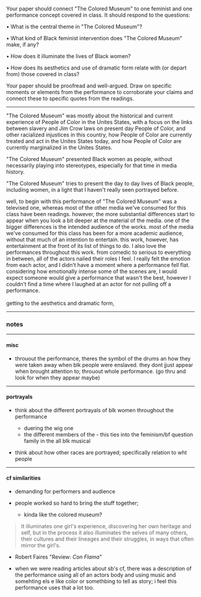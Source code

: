 Your paper should connect "The Colored Museum" to one feminist and one performance concept covered in class. It should respond to the questions:

• What is the central theme in "The Colored Museum"?

• What kind of Black feminist intervention does "The Colored Museum" make, if any?

• How does it illuminate the lives of Black women?

• How does its aesthetics and use of dramatic form relate with (or depart from) those covered in class?

Your paper should be proofread and well-argued. Draw on specific moments or elements from the performance to corroborate your claims and connect these to specific quotes from the readings.
<!--  -->
<!--  -->
<!--  -->
<!--  -->
<!--  -->
<!--  -->
<!--  -->
<!--  -->
<!--  -->
<!--  -->
<!--  -->
<!--  -->
<!--  -->
---
<!--
connect "The Colored Museum" to one feminist and one performance concept covered in class.
-->
<!--  -->
<!--  -->
<!--  -->
<p>
<!-- What is the central theme in "The Colored Museum"? -->
"The Colored Museum" was mostly about the historical and current experience of People of Color in the Unites States, with a focus on

<!-- 1 --> the links between slavery and Jim Crow laws on present day People of Color, and other racialized injustices in this country,

<!-- 2 --> how People of Color are currently treated and act in the Unites States today,

<!-- 3 --> and how People of Color are currently marginalized in the Unites States.
<!--  -->
<!--  -->
<!--  -->
<!--  -->
<!--  -->
<!--  -->
<!--  -->
<!--  -->
<!--  -->
</p>
<p>
<!--  -->
<!-- What kind of Black feminist intervention does "The Colored Museum" make, if any? -->
<!-- these are the feminist strategies -->
<!-- Polyphony; Non linearity; Multiple truths; Non hierarchical relationships -->
<!--  -->
"The Colored Museum" presented Black women as people, without necessarily playing into stereotypes, especially for that time in media history.
<!--  -->
<!-- add more obvi -->
<!--  -->
<!--  -->
<!--  -->
<!--  -->
<!--  -->
<!--  -->
<!--  -->
</p>
<p>
<!--  -->
<!--  -->
<!--  -->
<!-- How does it illuminate the lives of Black women? -->
<!-- these are the feminist strategies -->
<!-- Polyphony; Non linearity; Multiple truths; Non hierarchical relationships -->
"The Colored Museum" tries to present the day to day lives of Black people, including women, in a light that I haven't really seen portrayed before.
<!--  -->
</p>
<!--  -->
<!--  -->
<!--  -->
<p>
<!-- How does its aesthetics and use of dramatic form relate with (or depart from) those covered in class? -->
<!-- this part is supposed to be about stuff like the jazz aesthetic, movement, color, etc -->
<!-- One feminist and one performance concept Black Feminist Thought has bulk of info needed fem not everyone in this bridge called my back; not everyone is Black in it there is a moment asks about Black fem specifically; you can find outside sources -->
<!-- these are the feminist strategies -->
<!-- Polyphony; Non linearity; Multiple truths; Non hierarchical relationships -->
<!-- you need to go thru and make it to where you don't need the questions there for it to make sense -->
<!--  -->
well, to begin with this performance of "The Colored Museum" was a televised one, whereas most of the other media we've consumed for this class have been readings. however, the more substantial differences start to appear when you look a bit deeper at the material of the media.
<!--  -->
one of the bigger differences is the intended audience of the works. most of the media we've consumed for this class has been for a more academic audience, without that much of an intention to entertain. this work, however, has entertainment at the front of its list of things to do.
<!--  -->
I also love the performances throughout this work. from comedic to serious to everything in between, all of the actors nailed their roles I feel. I really felt the emotion from each actor, and I didn't have a moment where a performance fell flat. considering how emotionally intense some of the scenes are, I would expect someone would give a performance that wasn't the best, however I couldn't find a time where I laughed at an actor for not pulling off a performance.
<!--  -->
<br><br>
getting to the aesthetics and dramatic form,
<!--  -->
<!--  -->
<!-- throuout the performance, theres the symbol -->
<!--  -->
<!--  -->
<!--  -->
</p>

---

### notes 

---

#### misc

- throuout the performance, theres the symbol of the drums an how they were taken away when blk people were enslaved. they dont jjust appear when brought attention to; throuout whole performance. (go thru and look for when they appear maybe)

	
---

#### portrayals

- think about the different portrayals of blk women throughout the performance
  - duering the wig one
  - the different members of the   - this ties into the feminism/bf question 
family in the all blk musical

- think about how other races are portrayed; specifically relation to wht people

---

#### cf similarities

- demanding for performers and audience

- people worked so hard to bring the stuff together;
  - kinda like the colored museum?

>  It illuminates one girl's experience, discovering her own heritage and self, but in the process it also illuminates the selves of many others, their cultures and their lineages and their struggles, in ways that often mirror the girl's.
- Robert Faires "Review: *Con Flama*"


- when we were reading articles about sb's cf, there was a description of the performance using all of an actors body and using music and somehting els e like color or somethbing to tell as story; i feel this performance uses that a lot too.

<!--  -->
<!--  -->
<!--  -->
<!--  -->
<!--  -->
<!--  -->
<!--  -->
<!--
**Abbreviation Key**
u.s  = Unites States
poc = People of Color
jc = Jim Crow
tcm = "The Colored Museum"
blk = Black
fem = feminism
bft = *Black Feminist Thought
bf = Black Feminism
qsn = question
---
**grammar**
didn't = didn't
wasn't = wasn't
couldnt = couldn't
wouldnt = wouldn't
im = I'm
i = I
weve = we've
ive - I've
---
**from other afr notes**
con flama = *Con Flama*
cf = *Con Flama*
blk = Black
fem = feminist / feminism
bf = Black feminism
btwn = between
u = you
sb = Sharon Bridgforth
lc = Laurie Carlos
lp = Lourdes Pérez
jj = Joni Jones
-->
